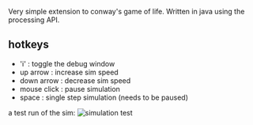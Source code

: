 Very simple extension to conway's game of life. Written in java using the processing API.

## hotkeys
* 'i'           : toggle the debug window<br>
* up arrow      : increase sim speed<br>
* down arrow    : decrease sim speed<br>
* mouse click   : pause simulation<br>
* space         : single step simulation (needs to be paused)<br>

a test run of the sim:
![](https://github.com/Sveske-Juice/gol-extended/raw/main/examples/simulation_test.gif "simulation test")
